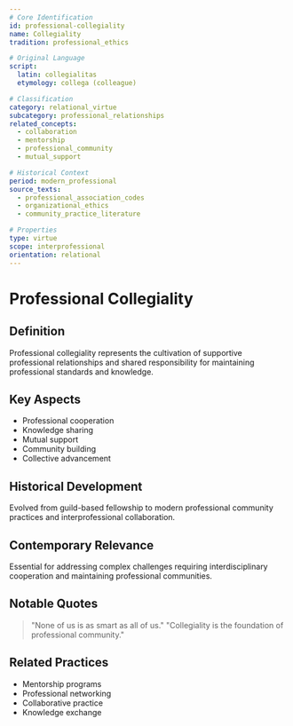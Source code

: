 ```yaml
---
# Core Identification
id: professional-collegiality
name: Collegiality
tradition: professional_ethics

# Original Language
script:
  latin: collegialitas
  etymology: collega (colleague)

# Classification
category: relational_virtue
subcategory: professional_relationships
related_concepts:
  - collaboration
  - mentorship
  - professional_community
  - mutual_support

# Historical Context
period: modern_professional
source_texts:
  - professional_association_codes
  - organizational_ethics
  - community_practice_literature

# Properties
type: virtue
scope: interprofessional
orientation: relational
---
```


# Professional Collegiality

## Definition
Professional collegiality represents the cultivation of supportive professional relationships and shared responsibility for maintaining professional standards and knowledge.

## Key Aspects
- Professional cooperation
- Knowledge sharing
- Mutual support
- Community building
- Collective advancement

## Historical Development
Evolved from guild-based fellowship to modern professional community practices and interprofessional collaboration.

## Contemporary Relevance
Essential for addressing complex challenges requiring interdisciplinary cooperation and maintaining professional communities.

## Notable Quotes
> "None of us is as smart as all of us."
> "Collegiality is the foundation of professional community."

## Related Practices
- Mentorship programs
- Professional networking
- Collaborative practice
- Knowledge exchange